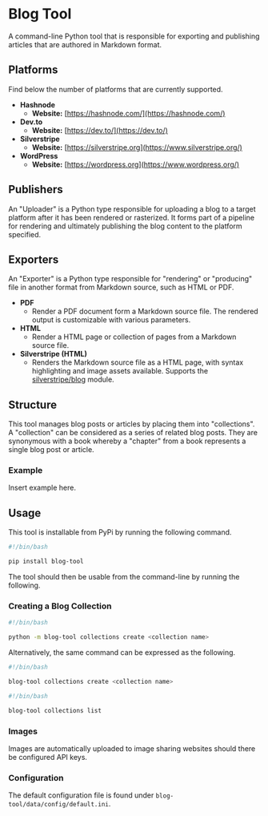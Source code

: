 # Blog Tool

A command-line Python tool that is responsible for exporting and publishing articles that are authored in Markdown format.

## Platforms

Find below the number of platforms that are currently supported.

- **Hashnode**
  - **Website:** [https://hashnode.com/](https://hashnode.com/)
- **Dev.to**
  - **Website:** [https://dev.to/](https://dev.to/)
- **Silverstripe**
  - **Website:** [https://silverstripe.org](https://www.silverstripe.org/)
- **WordPress**
  - **Website:** [https://wordpress.org](https://www.wordpress.org/)

## Publishers

An "Uploader" is a Python type responsible for uploading a blog to a target platform after it has been rendered or rasterized. It forms part of a pipeline for rendering and ultimately publishing the blog content to the platform specified.

## Exporters

An "Exporter" is a Python type responsible for "rendering" or "producing" file in another format from Markdown source, such as HTML or PDF.

- **PDF**
  - Render a PDF document form a Markdown source file. The rendered output is customizable with various parameters.
- **HTML**
  - Render a HTML page or collection of pages from a Markdown source file.
- **Silverstripe (HTML)**
  - Renders the Markdown source file as a HTML page, with syntax highlighting and image assets available. Supports the [silverstripe/blog](https://addons.silverstripe.org/add-ons/silverstripe/blog) module.

## Structure

This tool manages blog posts or articles by placing them into "collections". A "collection" can be considered as a series of related blog posts. They are synonymous with a book whereby a "chapter" from a book represents a single blog post or article.

### Example

Insert example here.

## Usage

This tool is installable from PyPi by running the following command.

```bash
#!/bin/bash

pip install blog-tool
```

The tool should then be usable from the command-line by running the following.

### Creating a Blog Collection

```bash
#!/bin/bash

python -m blog-tool collections create <collection name>
```

Alternatively, the same command can be expressed as the following.

```bash
#!/bin/bash

blog-tool collections create <collection name>
```

```bash
#!/bin/bash

blog-tool collections list
```

### Images

Images are automatically uploaded to image sharing websites should there be configured API keys.

### Configuration

The default configuration file is found under `blog-tool/data/config/default.ini`.
